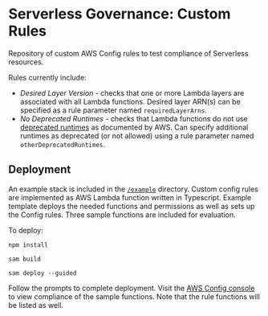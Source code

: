 # Serverless Governance: Custom Rules

Repository of custom AWS Config rules to test compliance of Serverless resources.

Rules currently include:

* *Desired Layer Version* - checks that one or more Lambda layers are associated with all Lambda functions. Desired layer ARN(s) can be specified as a rule parameter named `requiredLayerArns`.
* *No Deprecated Runtimes* - checks that Lambda functions do not use [deprecated runtimes](https://docs.aws.amazon.com/lambda/latest/dg/lambda-runtimes.html#runtime-support-policy) as documented by AWS. Can specify additional runtimes as deprecated (or not allowed) using a rule parameter named `otherDeprecatedRuntimes`.

## Deployment

An example stack is included in the [`/example`](/example/) directory. Custom config rules are implemented as AWS Lambda function written in Typescript. Example template deploys the needed functions and permissions as well as sets up the Config rules. Three sample functions are included for evaluation.

To deploy:

```
npm install

sam build

sam deploy --guided
```

Follow the prompts to complete deployment. Visit the [AWS Config console](https://console.aws.amazon.com/config/home) to view compliance of the sample functions. Note that the rule functions will be listed as well.
